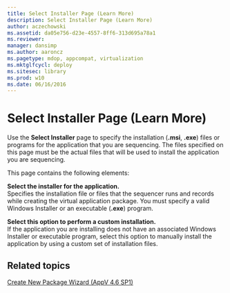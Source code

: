 ```yaml
---
title: Select Installer Page (Learn More)
description: Select Installer Page (Learn More)
author: aczechowski
ms.assetid: da05e756-d23e-4557-8ff6-313d695a78a1
ms.reviewer: 
manager: dansimp
ms.author: aaroncz
ms.pagetype: mdop, appcompat, virtualization
ms.mktglfcycl: deploy
ms.sitesec: library
ms.prod: w10
ms.date: 06/16/2016
---
```



# Select Installer Page (Learn More)


Use the **Select Installer** page to specify the installation (**.msi**, **.exe**) files or programs for the application that you are sequencing. The files specified on this page must be the actual files that will be used to install the application you are sequencing.

This page contains the following elements:

<a href="" id="select-the-installer-for-the-application-"></a>**Select the installer for the application.**  
Specifies the installation file or files that the sequencer runs and records while creating the virtual application package. You must specify a valid Windows Installer or an executable (**.exe**) program.

<a href="" id="select-this-option-to-perform-a-custom-installation-"></a>**Select this option to perform a custom installation.**  
If the application you are installing does not have an associated Windows Installer or executable program, select this option to manually install the application by using a custom set of installation files.

## Related topics


[Create New Package Wizard (AppV 4.6 SP1)](create-new-package-wizard---appv-46-sp1-.md)

 

 





